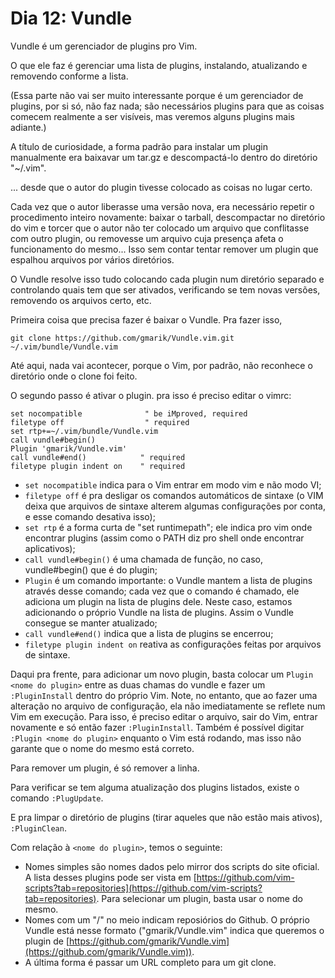 # Dia 12: Vundle

Vundle é um gerenciador de plugins pro Vim.

O que ele faz é gerenciar uma lista de plugins, instalando, atualizando e
removendo conforme a lista.

(Essa parte não vai ser muito interessante porque é um gerenciador de plugins,
por si só, não faz nada; são necessários plugins para que as coisas comecem
realmente a ser visíveis, mas veremos alguns plugins mais adiante.)

A título de curiosidade, a forma padrão para instalar um plugin manualmente era
baixavar um tar.gz e descompactá-lo dentro do diretório "~/.vim".

... desde que o autor do plugin tivesse colocado as coisas no lugar certo.

Cada vez que o autor liberasse uma versão nova, era necessário repetir o
procedimento inteiro novamente: baixar o tarball, descompactar no diretório
do vim e torcer que o autor não ter colocado um arquivo que conflitasse com
outro plugin, ou removesse um arquivo cuja presença afeta o funcionamento
do mesmo... Isso sem contar tentar remover um plugin que espalhou arquivos
por vários diretórios.

O Vundle resolve isso tudo colocando cada plugin num diretório separado e
controlando quais tem que ser ativados, verificando se tem novas versões,
removendo os arquivos certo, etc.

Primeira coisa que precisa fazer é baixar o Vundle. Pra fazer isso,

```
git clone https://github.com/gmarik/Vundle.vim.git ~/.vim/bundle/Vundle.vim
```

Até aqui, nada vai acontecer, porque o Vim, por padrão, não reconhece
o diretório onde o clone foi feito.

O segundo passo é ativar o plugin. pra isso é preciso editar o vimrc:

```
set nocompatible              " be iMproved, required
filetype off                  " required
set rtp+=~/.vim/bundle/Vundle.vim
call vundle#begin()
Plugin 'gmarik/Vundle.vim'
call vundle#end()            " required
filetype plugin indent on    " required
```

* `set nocompatible` indica para o Vim entrar em modo vim e não modo VI;
* `filetype off` é pra desligar os comandos automáticos de sintaxe (o VIM deixa
  que arquivos de sintaxe alterem algumas configurações por conta, e esse
  comando desativa isso);
* `set rtp` é a forma curta de "set runtimepath"; ele indica pro vim onde
  encontrar plugins (assim como o PATH diz pro shell onde encontrar
  aplicativos);
* `call vundle#begin()` é uma chamada de função, no caso, vundle#begin() que é
  do plugin;
* `Plugin` é um comando importante: o Vundle mantem a lista de plugins através
  desse comando; cada vez que o comando é chamado, ele adiciona um plugin na
  lista de plugins dele. Neste caso, estamos adicionando o próprio Vundle na
  lista de plugins. Assim o Vundle consegue se manter atualizado;
* `call vundle#end()` indica que a lista de plugins se encerrou;
* `filetype plugin indent on` reativa as configurações feitas por arquivos de
  sintaxe.

Daqui pra frente, para adicionar um novo plugin, basta colocar um
`Plugin <nome do plugin>` entre as duas chamas do vundle e fazer um
`:PluginInstall` dentro do próprio Vim. Note, no entanto, que ao fazer uma
alteração no arquivo de configuração, ela não imediatamente se reflete num
Vim em execução. Para isso, é preciso editar o arquivo, sair do Vim, entrar
novamente e só então fazer `:PluginInstall`. Também é possível digitar `:Plugin
<nome do plugin>` enquanto o Vim está rodando, mas isso não garante que o nome
do mesmo está correto.

Para remover um plugin, é só remover a linha.

Para verificar se tem alguma atualização dos plugins listados, existe o comando
`:PlugUpdate`.

E pra limpar o diretório de plugins (tirar aqueles que não estão mais ativos),
`:PluginClean`.

Com relação à `<nome do plugin>`, temos o seguinte:

* Nomes simples são nomes dados pelo mirror dos scripts do site oficial. A 
  lista desses plugins pode ser vista em
  [https://github.com/vim-scripts?tab=repositories](https://github.com/vim-scripts?tab=repositories).
  Para selecionar um plugin, basta usar o nome do mesmo.
* Nomes com um "/" no meio indicam reposiórios do Github. O próprio Vundle
  está nesse formato ("gmarik/Vundle.vim" indica que queremos o plugin de
  [https://github.com/gmarik/Vundle.vim](https://github.com/gmarik/Vundle.vim)).
* A última forma é passar um URL completo para um git clone.
